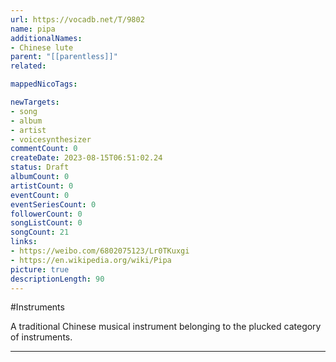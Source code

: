 ```yaml
---
url: https://vocadb.net/T/9802
name: pipa
additionalNames: 
- Chinese lute
parent: "[[parentless]]"
related:

mappedNicoTags:

newTargets:
- song
- album
- artist
- voicesynthesizer
commentCount: 0
createDate: 2023-08-15T06:51:02.24
status: Draft
albumCount: 0
artistCount: 0
eventCount: 0
eventSeriesCount: 0
followerCount: 0
songListCount: 0
songCount: 21
links: 
- https://weibo.com/6802075123/Lr0TKuxgi
- https://en.wikipedia.org/wiki/Pipa
picture: true
descriptionLength: 90
---
```


#Instruments

A traditional Chinese musical instrument belonging to the plucked category of instruments.

---

